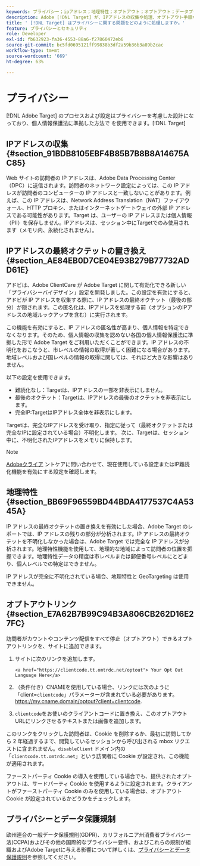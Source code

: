 ```yaml
---
keywords: プライバシー；ipアドレス；地理特性；オプトアウト；オプトアウト；データプライバシー；政府規制；規制；gdpr;ccpa
description: Adobe [!DNL Target] が、IPアドレスの収集や処理、オプトアウト手順など、適用されるデータプライバシー法に準拠する方法を説明します。
title: ' [!DNL Target] はプライバシーに関する問題をどのように処理しますか。'
feature: プライバシーとセキュリティ
role: Developer
exl-id: fb632923-fa36-4553-88a6-f27860472eb6
source-git-commit: bc5fd0695121ff99838b3df2a59b36b3a89b2cac
workflow-type: tm+mt
source-wordcount: '669'
ht-degree: 63%

---
```


# プライバシー

[!DNL Adobe Target] のプロセスおよび設定はプライバシーを考慮した設計になっており、個人情報保護法に準拠した方法で を使用できます。[!DNL Target]

## IPアドレスの収集 {#section_91BDB8105EBF4B85B7B8B8A14675AC85}

Web サイトの訪問者の IP アドレスは、Adobe Data Processing Center（DPC）に送信されます。訪問者のネットワーク設定によっては、この IP アドレスが訪問者のコンピューターの IP アドレスと一致しないことがあります。例えば、この IP アドレスは、Network Address Translation（NAT）ファイアウォール、HTTP プロキシ、またはインターネットゲートウェイの外部 IP アドレスである可能性があります。Target は、ユーザーの IP アドレスまたは個人情報（PII）を保存しません。IPアドレスは、セッション中にTargetでのみ使用されます（メモリ内、永続化されません）。

## IPアドレスの最終オクテットの置き換え {#section_AE84EB0D7CE04E93B279B77732ADD61E}

アドビは、Adobe ClientCare が Adobe Target に関して有効化できる新しい「プライバシーバイデザイン」設定を開発しました。この設定を有効にすると、アドビが IP アドレスを収集する際に、IP アドレスの最終オクテット（最後の部分）が隠されます。この匿名化は、IPアドレスを処理する前（オプションのIPアドレスの地域ルックアップを含む）に実行されます。

この機能を有効にすると、IP アドレスの匿名性が高まり、個人情報を特定できなくなります。そのため、個人情報の収集を認めない各国の個人情報保護法に準拠した形で Adobe Target をご利用いただくことができます。IP アドレスの不明化をおこなうと、市レベルの情報の取得が著しく困難になる場合があります。地域レベルおよび国レベルの情報の取得に関しては、それほど大きな影響はありません。

以下の設定を使用できます。

* 難読化なし：Targetは、IPアドレスの一部を非表示にしません。
* 最後のオクテット：Targetは、IPアドレスの最後のオクテットを非表示にします。
* 完全IP:TargetはIPアドレス全体を非表示にします。

Targetは、完全なIPアドレスを受け取り、指定に従って（最終オクテットまたは完全なIPに設定されている場合）不明化します。 次に、Targetは、セッション中に、不明化されたIPアドレスをメモリに保持します。

>[!NOTE]
>
>[Adobeクライア](/help/cmp-resources-and-contact-information.md#reference_ACA3391A00EF467B87930A450050077C) ントケアに問い合わせて、現在使用している設定またはIP難読化機能を有効にする設定を確認します。

## 地理特性 {#section_BB69F96559BD44BDA4177537C4A5345A}

IP アドレスの最終オクテットの置き換えを有効にした場合、Adobe Target のレポートでは、IP アドレスの残りの部分が分析されます。IP アドレスの最終オクテットを不明化しなかった場合は、Adobe Target では完全な IP アドレスが分析されます。地理特性機能を使用して、地理的な地域によって訪問者の位置を把握できます。地理特性データの精度は市レベルまたは郵便番号レベルにとどまり、個人レベルでの特定はできません。

IP アドレスが完全に不明化されている場合、地理特性と GeoTargeting は使用できません。

## オプトアウトリンク {#section_E7A62B7B99C94B3A806CB262D16E27FC}

訪問者がカウントやコンテンツ配信をすべて停止（オプトアウト）できるオプトアウトリンクを、サイトに追加できます。

1. サイトに次のリンクを追加します。

   `<a href="https://clientcode.tt.omtrdc.net/optout"> Your Opt Out Language Here</a>`

1. （条件付き）CNAMEを使用している場合、リンクには次のように「client=`clientcode`」パラメーターが含まれている必要があります。
https://my.cname.domain/optout?client=clientcode.

1. `clientcode`をお使いのクライアントコードに置き換え、このオプトアウトURLにリンクさせるテキストまたは画像を追加します。

このリンクをクリックした訪問者は、Cookie を削除するか、最初に訪問してから 2 年経過するまで、閲覧しているセッションから呼び出される mbox リクエストに含まれません。`disableClient` ドメイン内の「`clientcode.tt.omtrdc.net`」という訪問者に Cookie が設定され、この機能が適用されます。

ファーストパーティ Cookie の導入を使用している場合でも、提供されたオプトアウトは、サードパーティ Cookie を使用するように設定されます。クライアントがファーストパーティ Cookie のみを使用している場合は、オプトアウト Cookie が設定されているかどうかをチェックします。

## プライバシーとデータ保護規制

欧州連合の一般データ保護規則(GDPR)、カリフォルニア州消費者プライバシー法(CCPA)およびその他の国際的なプライバシー要件、およびこれらの規制が組織およびAdobe Targetに与える影響について詳しくは、[プライバシーとデータ保護規則](/help/c-implementing-target/c-considerations-before-you-implement-target/c-privacy/cmp-privacy-and-general-data-protection-regulation.md)を参照してください。
